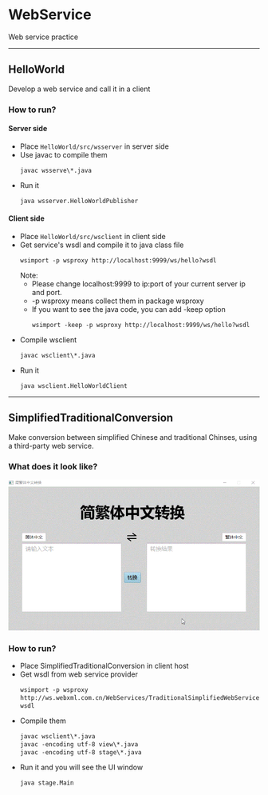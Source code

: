 # WebService
Web service practice

---

## HelloWorld
Develop a web service and call it in a client
### How to run?
#### Server side
- Place ```HelloWorld/src/wsserver``` in server side
- Use javac to compile them
  ``` shell
  javac wsserve\*.java
  ```
- Run it
  ``` shell
  java wsserver.HelloWorldPublisher
  ```
#### Client side
- Place ```HelloWorld/src/wsclient``` in client side
- Get service's wsdl and compile it to java class file
  ``` shell
  wsimport -p wsproxy http://localhost:9999/ws/hello?wsdl
  ```
  Note: 
  - Please change localhost:9999 to ip:port of your current server ip and port.
  - -p wsproxy means collect them in package wsproxy
  - If you want to see the java code, you can add -keep option
    ``` shell
    wsimport -keep -p wsproxy http://localhost:9999/ws/hello?wsdl
    ```
- Compile wsclient
  ``` shell
  javac wsclient\*.java
  ```
- Run it
  ``` shell
  java wsclient.HelloWorldClient
  ```

---

## SimplifiedTraditionalConversion
Make conversion between simplified Chinese and traditional Chinses, using a third-party web service.

### What does it look like?
![Conversion home page][1]
### How to run?
- Place SimplifiedTraditionalConversion in client host
- Get wsdl from web service provider
  ``` shell
  wsimport -p wsproxy http://ws.webxml.com.cn/WebServices/TraditionalSimplifiedWebService.asmx?wsdl
  ```
- Compile them
  ``` shell
  javac wsclient\*.java
  javac -encoding utf-8 view\*.java
  javac -encoding utf-8 stage\*.java
  ```
- Run it and you will see the UI window
  ``` shell
  java stage.Main
  ```

[1]: .github/ConversionMainPage.gif